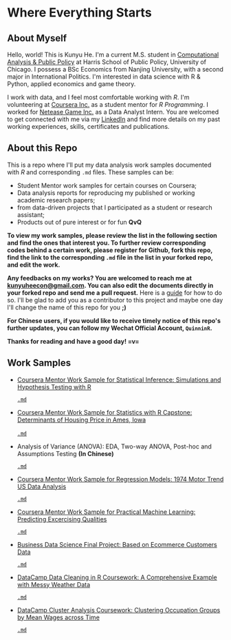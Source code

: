 # Where Everything Starts

About Myself
---------------------------
Hello, world! This is Kunyu He. I'm a current M.S. student in [Computational Analysis & Public Policy](https://capp.sites.uchicago.edu/) at Harris School of Public Policy, University of Chicago. I possess a BSc Economics from Nanjing University, with a second major in International Politics. I'm interested in data science with R & Python, applied economics and game theory. 

I work with data, and I feel most comfortable working with *R*. I'm volunteering at [Coursera Inc.](https://www.coursera.org/) as a student mentor for *R Programming*. I worked for [Netease Game Inc.](http://game.163.com/en/) as a Data Analyst Intern. You are welcomed to get connected with me via my [LinkedIn](https://www.linkedin.com/in/quinnhe/) and find more details on my past working experiences, skills, certificates and publications.

About this Repo
------------------------
This is a repo where I'll put my data analysis work samples documented with *R* and corresponding `.md` files. These samples can be: 

* Student Mentor work samples for certain courses on Coursera;   
* Data analysis reports for reproducing my published or working academic research papers;
* from data-driven projects that I participated as a student or research assistant;
* Products out of pure interest or for fun __QvQ__

__To view my work samples, please review the list in the following section and find the ones that interest you. To further review corresponding codes behind a certain work, please register for Github, fork this repo, find the link to the corresponding `.md` file in the list in your forked repo, and edit the work.__

__Any feedbacks on my works? You are welcomed to reach me at [kunyuheecon@gmail.com](kunyuheecon@gmail.com). You can also edit the documents directly in your forked repo and send me a pull request.__ Here is a [guide](https://help.github.com/articles/about-pull-requests/) for how to do so. I'll be glad to add you as a contributor to this project and maybe one day I'll change the name of this repo for you __;)__

__For Chinese users, if you would like to receive timely notice of this repo's further updates, you can follow my Wechat Official Account, `QuinninR`.__

__Thanks for reading and have a good day! =v=__

Work Samples
-------------------------------------
* [Coursera Mentor Work Sample for Statistical Inference: Simulations and Hypothesis Testing with R](https://rpubs.com/QuinninR/384471)
  
  [`.md`](https://github.com/QuinninR/QuinninR-sample-analysis/blob/master/Work%20Samples/WS1/Coursera%20Mentor%20Work%20Sample%20for%20Statistical%20Inference:%20Simulations%20and%20Hypothesis%20Testing%20with%20R.md)
  
* [Coursera Mentor Work Sample for Statistics with R Capstone: Determinants of Housing Price in Ames, Iowa](http://rpubs.com/QuinninR/385616)

  [`.md`](https://github.com/KunyuHe/QuinninR/blob/master/Work%20Samples/WS2/Coursera%20Mentor%20Work%20Sample%20for%20Statistics%20with%20R%20Capstone:%20Determinants%20of%20Housing%20Price%20in%20Ames%2C%20Iowa.md)
  
* Analysis of Variance (ANOVA): EDA, Two-way ANOVA, Post-hoc and Assumptions Testing __(In Chinese)__

  [`.md`](https://github.com/KunyuHe/QuinninR/blob/master/Work%20Samples/WS3/Analysis%20of%20Variance%20(ANOVA):%20EDA%2C%20Two-way%20ANOVA%2C%20Post-hoc%20and%20Assumptions%20Testing.md)
  
* [Coursera Mentor Work Sample for Regression Models: 1974 Motor Trend US Data Analysis](https://rpubs.com/QuinninR/395465)

  [`.md`](https://github.com/QuinninR/QuinninR-sample-analysis/blob/master/Work%20Samples/WS4/Coursera%20Mentor%20Work%20Sample%20for%20Regression%20Models:%201974%20Motor%20Trend%20US%20Data%20Analysis.md)

* [Coursera Mentor Work Sample for Practical Machine Learning: Predicting Excercising Qualities](https://rpubs.com/QuinninR/400932)

  [`.md`](https://github.com/QuinninR/QuinninR-sample-analysis/blob/master/Work%20Samples/WS5/Project.md)
  
* [Business Data Science Final Project: Based on Ecommerce Customers Data](http://rpubs.com/QuinninR/400933)

  [`.md`](https://github.com/QuinninR/QuinninR-sample-analysis/blob/master/Work%20Samples/WS6/Business_Data_Science_Final_Project.md)
  
* [DataCamp Data Cleaning in R Coursework: A Comprehensive Example with Messy Weather Data](http://rpubs.com/QuinninR/407585)

  [`.md`](https://github.com/QuinninR/QuinninR-sample-analysis/blob/master/Work%20Samples/WS7/Example.md)

* [DataCamp Cluster Analysis Coursework: Clustering Occupation Groups by Mean Wages across Time](http://rpubs.com/QuinninR/417507)

  [`.md`](https://github.com/KunyuHe/QuinninR/blob/master/Work%20Samples/WS9/DataCamp_Cluster_Analysis_Coursework.md)
